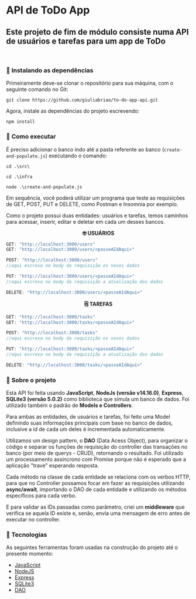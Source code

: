 # API de ToDo App

## Este projeto de fim de módulo consiste numa API de usuários e tarefas para um app de ToDo
<br>

### 🔎 <strong>Instalando as dependências</strong>

Primeiramente deve-se clonar o repositório para sua máquina, com o seguinte comando no Git:

```shell
git clone https://github.com/giuliabriao/to-do-app-api.git
```
Agora, instale as dependências do projeto escrevendo:

```shell
npm install
```

### 🔎 <strong>Como executar</strong>

É preciso adicionar o banco indo até a pasta referente ao banco (``create-and-populate.js``) executando o comando:

```shell
cd .\src\
```
```shell
cd .\infra 
```
```shell
node .\create-and-populate.js
```

Em sequência, você poderá utilizar um programa que teste as requisições de GET, POST, PUT e DELETE, como Postman e Insomnia por exemplo.

Como o projeto possui duas entidades: usuários e tarefas, temos caminhos para acessar, inserir, editar e deletar em cada um desses bancos.

<strong><p style="text-align: center">🤓 USUÁRIOS</p></strong>

```js
GET: "http://localhost:3000/users"
GET: "http://localhost:3000/users/<passeAIdAqui>"

POST: "http://localhost:3000/users"
//aqui escreva no body da requisição os novos dados

PUT: "http://localhost:3000/users/<passeAIdAqui>"
//aqui escreva no body da requisição a atualização dos dados

DELETE: "http://localhost:3000/users/<passeAIdAqui>"
```

<strong><p style="text-align: center">🗒️ TAREFAS</p></strong>

```js
GET: "http://localhost:3000/tasks"
GET: "http://localhost:3000/tasks/<passeAIdAqui>"

POST: "http://localhost:3000/tasks"
//aqui escreva no body da requisição os novos dados

PUT: "http://localhost:3000/tasks/<passeAIdAqui>"
//aqui escreva no body da requisição a atualização dos dados

DELETE: "http://localhost:3000/tasks/<passeAIdAqui>"
```

### 📌 <strong>Sobre o projeto</strong>

Esta API foi feita usando **JavaScript**, **NodeJs (versão v14.16.0)**, **Express**, **SQLite3 (versão 5.0.2)** como biblioteca que simula um banco de dados. Foi utilizado também o padrão de **Models e Controllers**.

Para ambas as entidades, de usuários e tarefas, foi feito uma Model definindo suas informações principais com base no banco de dados, inclusive a id de cada um deles é incrementada automaticamente.

Utilizamos um design pattern, o **DAO** (Data Acess Object), para organizar o código e separar os funções de requisição do controller das transações no banco (por meio de querys - CRUD), retornando o resultado. Foi utilizado um processamento assíncrono com Promise porque não é esperado que a aplicação "trave" esperando resposta.

Cada método na classe de cada entidade se relaciona com os verbos HTTP, para que no Controller possamos focar em fazer as requisições utilizando **async/await**, importando o DAO de cada entidade e utilizando os métodos específicos para cada verbo.

E para validar as IDs passadas como parâmetro, criei um **middleware** que verifica se aquela ID existe e, senão, envia uma mensagem de erro antes de executar no controller.

### 🚀 <strong>Tecnologias</strong>
As seguintes ferramentas foram usadas na construção do projeto até o presente momento:

- [JavaScript](https://developer.mozilla.org/pt-BR/docs/Web/JavaScript)
- [NodeJS](https://nodejs.org/en/)
- [Express](https://www.npmjs.com/package/express)
- [SQLite3](https://www.npmjs.com/package/sqlite3)
- [DAO](https://www.oracle.com/java/technologies/data-access-object.html)
